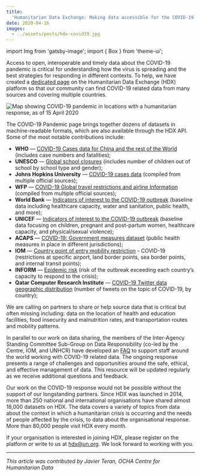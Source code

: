 ```yaml
---
title:
  'Humanitarian Data Exchange: Making data accessible for the COVID-19 pandemic'
date: 2020-04-16
images:
  - ../assets/posts/hdx-covid19.jpg
---
```


import Img from 'gatsby-image'; import { Box } from 'theme-ui';

Access to open, interoperable and timely data about the COVID-19 pandemic is
critical for understanding how the virus is spreading and the best strategies
for responding in different contexts. To help, we have created a
[dedicated page](https://data.humdata.org/event/covid-19) on the Humanitarian
Data Exchange (HDX) platform so that our community can find COVID-19 related
data from many sources and covering multiple countries.

<Box mb={3}>
  <Img
    fluid={props.images[0]}
    title="COVID-19 pandemic in locations with a humanitarian response, as of 15 April 2020"
    alt="Map showing COVID-19 pandemic in locations with a humanitarian response, as of 15 April 2020"
  />
</Box>

The COVID-19 Pandemic page brings together dozens of datasets in
machine-readable formats, which are also available through the HDX API. Some of
the most notable contributions include:

- **WHO** —
  [COVID-19 Cases data for China and the rest of the World](https://data.humdata.org/dataset/coronavirus-covid-19-cases-data-for-china-and-the-rest-of-the-world)
  \(includes case numbers and fatalities\);
- **UNESCO** —
  [Global school closures](https://data.humdata.org/dataset/global-school-closures-covid19)
  \(includes number of children out of school by school type and gender\);
- **Johns Hopkins University** —
  [COVID-19 cases data](https://data.humdata.org/dataset/novel-coronavirus-2019-ncov-cases)
  (compiled from multiple official sources);
- **WFP** —
  [COVID-19 Global travel restrictions and airline Information](https://data.humdata.org/dataset/covid-19-global-travel-restrictions-and-airline-information)
  (compiled from multiple official sources);
- **World Bank** —
  [Indicators of interest to the COVID-19 outbreak](https://data.humdata.org/dataset/world-bank-indicators-of-interest-to-the-covid-19-outbreak)
  (baseline data including healthcare capacity, water and sanitation, public
  health, and more);
- **UNICEF** —
  [Indicators of interest to the COVID-19 outbreak](https://data.humdata.org/dataset/unicef-indicators-of-interest-to-the-covid-19-outbreak)
  (baseline data focusing on children, pregnant and post-partum women,
  healthcare capacity, and physical/sexual violence);
- **ACAPS** —
  [COVID-19: Government measures dataset](https://data.humdata.org/dataset/acaps-covid19-government-measures-dataset)
  (public health measures in place in different jurisdictions);
- **IOM** —
  [Country point of entry mobility restriction](https://data.humdata.org/dataset/country-point-of-entry-mobility-restriction-covid-19-iom-dtm) -
  COVID-19 (restrictions at specific airport, land border points, sea border
  points, and internal transit points);
- **INFORM** —
  [Epidemic risk](https://data.humdata.org/dataset/inform-epidemic-risk) (risk
  of the outbreak exceeding each country’s capacity to respond to the crisis);
- **Qatar Computer Research Institute** —
  [COVID-19 Twitter data geographic distribution](https://data.humdata.org/dataset/covid-19-twitter-data-geographic-distribution)
  (number of tweets on the topic of COVID-19, by country);

We are calling on partners to share or help source data that is critical but
often missing including: data on the location of health and education
facilities, food insecurity and malnutrition rates, and transportation routes
and mobility patterns.

In parallel to our work on data sharing, the members of the Inter-Agency
Standing Committee Sub-Group on Data Responsibility (co-led by the Centre, IOM,
and UNHCR) have developed an
[FAQ](https://centre.humdata.org/faq-on-data-responsibility-in-the-covid-19-response/)
to support staff around the world working with COVID-19 related data. The
ongoing response presents a range of challenges and opportunities around the
safe, ethical, and effective management of data. This resource will be updated
regularly as we receive additional questions and feedback.

Our work on the COVID-19 response would not be possible without the support of
our longstanding partners. Since HDX was launched in 2014, more than 250
national and international organisations have shared almost 18,000 datasets on
HDX. The data covers a variety of topics from data about the context in which a
humanitarian crisis is occurring and the needs of people affected by the crisis,
to data about the organisational response. More than 80,000 people visit HDX
every month.

If your organisation is interested in joining HDX, please register on the
platform or write to us at [hdx@un.org](mailto:hdx@un.org). We look forward to
working with you.

---

_This article was contributed by Javier Teran, OCHA Centre for Humanitarian
Data_
